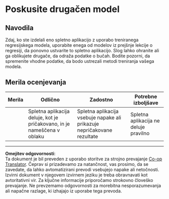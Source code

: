 <!--
CO_OP_TRANSLATOR_METADATA:
{
  "original_hash": "a8e8ae10be335cbc745b75ee552317ff",
  "translation_date": "2025-09-05T13:01:19+00:00",
  "source_file": "3-Web-App/1-Web-App/assignment.md",
  "language_code": "sl"
}
-->
# Poskusite drugačen model

## Navodila

Zdaj, ko ste izdelali eno spletno aplikacijo z uporabo treniranega regresijskega modela, uporabite enega od modelov iz prejšnje lekcije o regresiji, da ponovno ustvarite to spletno aplikacijo. Slog lahko ohranite ali ga oblikujete drugače, da odraža podatke o bučah. Bodite pozorni, da spremenite vhodne podatke, da bodo ustrezali metodi treniranja vašega modela.

## Merila ocenjevanja

| Merila                   | Odlično                                                   | Zadostno                                                 | Potrebne izboljšave                   |
| ------------------------ | --------------------------------------------------------- | ------------------------------------------------------- | ------------------------------------- |
| | Spletna aplikacija deluje, kot je pričakovano, in je nameščena v oblaku | Spletna aplikacija vsebuje napake ali prikazuje nepričakovane rezultate | Spletna aplikacija ne deluje pravilno |

---

**Omejitev odgovornosti**:  
Ta dokument je bil preveden z uporabo storitve za strojno prevajanje [Co-op Translator](https://github.com/Azure/co-op-translator). Čeprav si prizadevamo za natančnost, vas prosimo, da se zavedate, da lahko avtomatizirani prevodi vsebujejo napake ali netočnosti. Izvirni dokument v njegovem izvirnem jeziku je treba obravnavati kot avtoritativni vir. Za ključne informacije priporočamo strokovno človeško prevajanje. Ne prevzemamo odgovornosti za morebitna nesporazumevanja ali napačne razlage, ki izhajajo iz uporabe tega prevoda.